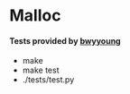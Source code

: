# Malloc

#### Tests provided by [bwyyoung](https://github.com/bwyyoung)
- make
- make test
- ./tests/test.py
